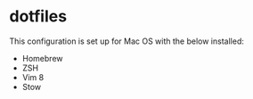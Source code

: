 # dotfiles

This configuration is set up for Mac OS with the below installed:
* Homebrew
* ZSH
* Vim 8
* Stow
